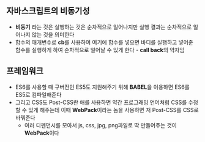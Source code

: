 ## 자바스크립트의 비동기성

- **비동기** 라는 것은 실행하는 것은 순차적으로 일어나지만 실행 결과는 순차적으로 일어나지 않는 것을 의미한다
- 함수의 매개변수로 **cb**를 사용하여 여기에 함수를 넣으면 바디를 실행하고 넣어준 함수를 실행하게 하여 순차적으로 일어날 수 있게 한다 - **call back**의 약자임

## 프레임워크

- ES6를 사용할 때 구버전인 ES5도 지원해주기 위해 **BABEL**을 이용하면 ES6를 ES5로 컴파일해준다
- 그리고 CSS도 Post-CSS란 애를 사용하면 약간 프로그래밍 언어처럼 CSS를 수정할 수 있게 해주는데 이때 **WebPack**이라는 놈을 사용하면 저 Post-CSS를 CSS로 바꿔준다
	- 여러 디펜던시를 모아서 js, css, jpg, png파일로 딱 만들어주는 것이 **WebPack**이다